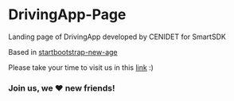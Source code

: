 # DrivingApp-Page
Landing page of DrivingApp developed by CENIDET for SmartSDK 

Based in [startbootstrap-new-age](https://github.com/BlackrockDigital/startbootstrap-new-age)

Please take your time to visit us in this [link](https://smartsdkcenidet.github.io/DrivingApp-Page/) :)

### Join us, we &hearts; new friends!